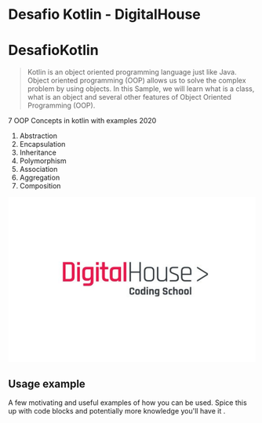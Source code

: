 # Desafio Kotlin - DigitalHouse

# DesafioKotlin
> Kotlin is an object oriented programming language just like Java. Object oriented programming (OOP) allows us to solve the complex problem by using objects. In this Sample, we will learn what is a class, what is an object and several other features of Object Oriented Programming (OOP).


7 OOP Concepts in kotlin with examples 2020

1. Abstraction
2. Encapsulation
3. Inheritance
4. Polymorphism
5. Association
6. Aggregation
7. Composition

![](curso2.jpg)


## Usage example

A few motivating and useful examples of how you can be used. Spice this up with code blocks and potentially more knowledge you'll have it .
